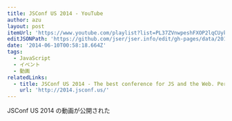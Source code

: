 ```yaml
---
title: JSConf US 2014 - YouTube
author: azu
layout: post
itemUrl: 'https://www.youtube.com/playlist?list=PL37ZVnwpeshFXOP2lqCUykYPXYNsK_fgN'
editJSONPath: 'https://github.com/jser/jser.info/edit/gh-pages/data/2014/06/index.json'
date: '2014-06-10T00:58:18.664Z'
tags:
  - JavaScript
  - イベント
  - 動画
relatedLinks:
  - title: JSConf US 2014 - The best conference for JS and the Web. Period
    url: 'http://2014.jsconf.us/'
---
```

JSConf US 2014 の動画が公開された
